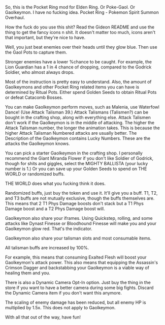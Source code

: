 So, this is the Pocket Ring mod for Elden Ring. Or Poke-Gaol. Or Gaolkeymon. I have no fucking idea. Pocket Ring - Pokemon Spirit Summon Overhaul.

How the fuck do you use this shit? Read the Gideon README and use the thing to get the fancy icons n shit. It doesn't matter too much, icons aren't that important, but they're nice to have.

Well, you just beat enemies over their heads until they glow blue. Then use the Gaol Pots to capture them.

Stronger enemies have a lower %chance to be caught.
For example, the Lion Guardian has a 1 in 4 chance of dropping, compared to the Godrick Soldier, who almost always drops.

Most of the instruction is pretty easy to understand. Also, the amount of Gaolkeymons and other Pocket Ring related items you can have is determined by Ritual Pots.
Either spend Golden Seeds to obtain Ritual Pots or defeat Catacomb Bosses.

You can make Gaolkeymon perform moves, such as Malenia, use Waterfowl Dance! (Use Attack Talisman 39.)
Attack Talismans (Talismen?) can be bought in the crafting shop, along with everything else.
Attack Talismen don't work if the Gaolkeymon is in the middle of attacking.
The higher the Attack Talisman number, the longer the animation takes. This is because the higher Attack Talisman Numbered attacks are usually better.
The Description of the Gaolkeymon contains Lucky Numbers. These are the attacks the Gaolkeymon knows.

You can pick a starter Gaolkeymon in the crafting shop. 
I personally recommend the Giant Miranda Flower if you don't like Soldier of Godrick, though for shits and giggles, select the MIGHTY BALLISTA (your lucky number is 1.)
Or you can save up your Golden Seeds to spend on THE WORLD or randomized buffs.

THE WORLD does what you fucking think it does.

Randomized buffs, just buy the token and use it. It'll give you a buff. T1, T2, and T3 buffs are not mutually exclusive, though the buffs themselves are.
This means that 2 T1 Phys Damage boosts don't stack but a T1 Phys Damage boost and a T2 Phys Damage boost will.

Gaolkeymon also share your iframes. 
Using Quickstep, rolling, and some attacks like Dynast Finesse or Bloodhound Finesse will make you and your Gaolkeymon glow red. That's the indicator.

Gaolkeymon also share your talisman slots and most consumable items.

All talisman buffs are increased by 100%.

For example, this means that consuming Exalted Flesh will boost your Gaolkeymon's attack power.
This also means that equipping the Assassin's Crimson Dagger and backstabbing your Gaolkeymon is a viable way of healing them and you.

There is also a Dynamic Camera Opt-In option. Just buy the thing in the store if you want to have a better camera during some big fights.
Discard the Dynamic Camera item if you don't want this anymore.

The scaling of enemy damage has been reduced, but all enemy HP is multiplied by 1.5x. This does not apply to Gaolkeymon.

With all that out of the way, have fun!
